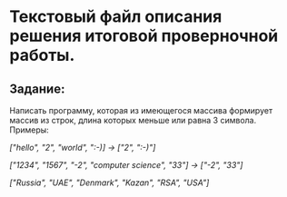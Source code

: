 # **Текстовый файл описания решения итоговой проверночной работы.**

## Задание:
Написать программу, которая из имеющегося массива формирует массив из строк, длина которых меньше или равна 3 символа.
Примеры:

*["hello", "2", "world", ":-)] -> ["2", ":-)"]*

*["1234", "1567", "-2", "computer science", "33"] -> ["-2", "33"]*

*["Russia", "UAE", "Denmark", "Kazan", "RSA", "USA"]*


